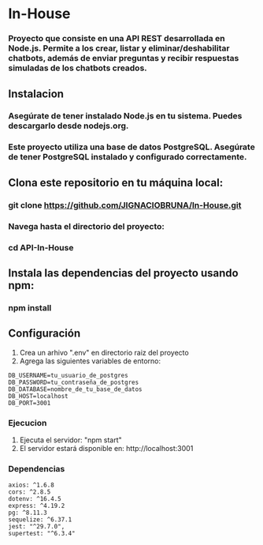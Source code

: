 # In-House

### Proyecto que consiste en una API REST desarrollada en Node.js. Permite a los crear, listar y eliminar/deshabilitar chatbots, además de enviar preguntas y recibir respuestas simuladas de los chatbots creados. 

## Instalacion 

### Asegúrate de tener instalado Node.js en tu sistema. Puedes descargarlo desde nodejs.org.
### Este proyecto utiliza una base de datos PostgreSQL. Asegúrate de tener PostgreSQL instalado y configurado correctamente. 

## Clona este repositorio en tu máquina local:
### git clone https://github.com/JIGNACIOBRUNA/In-House.git
### Navega hasta el directorio del proyecto:
### cd API-In-House

## Instala las dependencias del proyecto usando npm:
### npm install

## Configuración

1. Crea un arhivo ".env" en directorio raiz del proyecto
2. Agrega las siguientes variables de entorno:
   
```plaintext
DB_USERNAME=tu_usuario_de_postgres
DB_PASSWORD=tu_contraseña_de_postgres
DB_DATABASE=nombre_de_tu_base_de_datos
DB_HOST=localhost
DB_PORT=3001
```

### Ejecucion 

1. Ejecuta el servidor: "npm start"
2. El servidor estará disponible en: http://localhost:3001

### Dependencias 

```plaintext
axios: ^1.6.8
cors: ^2.8.5
dotenv: ^16.4.5
express: ^4.19.2
pg: ^8.11.3
sequelize: ^6.37.1
jest: "^29.7.0",
supertest: "^6.3.4"
```

